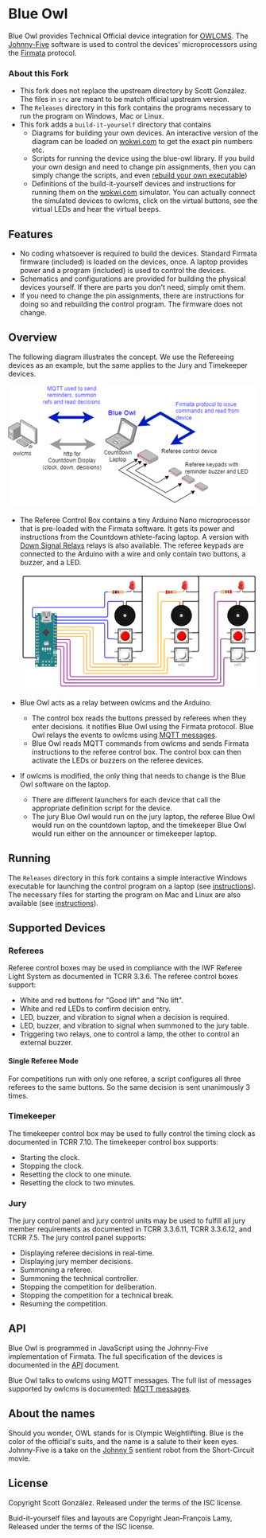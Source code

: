 # Blue Owl

Blue Owl provides Technical Official device integration for [OWLCMS](https://owlcms.github.io/owlcms4/). The [Johnny-Five](http://johnny-five.io/) software is used to control the devices' microprocessors using the [Firmata](https://github.com/firmata/protocol) protocol.

### About this Fork

- This fork does not replace the upstream directory by Scott González.  The files in `src` are meant to be match official upstream version.
- The `Releases` directory in this fork contains the programs necessary to run the program on Windows, Mac or Linux.
- This fork adds a `build-it-yourself` directory that contains
  - Diagrams for building your own devices.  An interactive version of the diagram can be loaded on  [wokwi.com](https://wokwi.com) to get the exact pin numbers etc.
  - Scripts for running the device using the blue-owl library.  If you build your own design and need to change pin assignments, then you can simply change the scripts, and even [rebuild your own executable](BUILDING.md))
  - Definitions of the build-it-yourself devices and instructions for running them on the [wokwi.com](https://wokwi.com) simulator.  You can actually connect the simulated devices to owlcms, click on the virtual buttons, see the virtual LEDs and hear the virtual beeps.

## Features

- No coding whatsoever is required to build the devices.  Standard Firmata firmware (included) is loaded on the devices, once.  A laptop provides power and a program (included) is used to control the devices.
- Schematics and configurations are provided for building the physical devices yourself.  If there are parts you don't need, simply omit them.
- If you need to change the pin assignments, there are instructions for doing so and rebuilding the control program.  The firmware does not change.

## Overview

The following diagram illustrates the concept. We use the Refereeing devices as an example, but the same applies to the Jury and Timekeeper devices.

![Firmata](build-it-yourself/overview.drawio.png)

- The Referee Control Box contains a tiny Arduino Nano microprocessor that is pre-loaded with the Firmata software.  It gets its power and instructions from the Countdown athlete-facing laptop.   A version with [Down Signal Relays](./build-it-yourself/diagrams/referee/refereeBoxDown.png) relays is also available.   The referee keypads are connected to the Arduino with a wire and only contain two buttons, a buzzer, and a LED.

  ![refBox](build-it-yourself/diagrams/referee/refereeBox.png)

- Blue Owl acts as a relay between owlcms and the Arduino.
  - The control box reads the buttons pressed by referees when they enter decisions.  it notifies Blue Owl using the Firmata protocol.  Blue Owl relays the events to owlcms using [MQTT messages](https://owlcms.github.io/owlcms4/#/MQTTMessages).
  - Blue Owl reads MQTT commands from owlcms and sends Firmata instructions to the referee control box. The control box can then activate the LEDs or buzzers on the referee devices.
  
- If owlcms is modified, the only thing that needs to change is the Blue Owl software on the laptop.
  - There are different launchers for each device that call the appropriate definition script for the device.
  - The jury Blue Owl would run on the jury laptop, the referee Blue Owl would run on the countdown laptop, and the timekeeper Blue Owl would run either on the announcer or timekeeper laptop.

## Running

The `Releases` directory in this fork contains a simple interactive Windows executable for launching the control program on a laptop (see [instructions](INSTALLING_Windows.md)). The necessary files for starting the program on Mac and Linux are also available (see [instructions](INSTALLING_Mac_Linux.md)).

## Supported Devices

### Referees

Referee control boxes may be used in compliance with the IWF Referee Light System as documented in TCRR 3.3.6. The referee control boxes support:

* White and red buttons for "Good lift" and "No lift".
* White and red LEDs to confirm decision entry.
* LED, buzzer, and vibration to signal when a decision is required.
* LED, buzzer, and vibration to signal when summoned to the jury table.
* Triggering two relays, one to control a lamp, the other to control an external buzzer.

#### Single Referee Mode

For competitions run with only one referee, a script configures all three referees to the same buttons. So the same decision is sent unanimously 3 times. 

### Timekeeper

The timekeeper control box may be used to fully control the timing clock as documented in TCRR 7.10. The timekeeper control box supports:

* Starting the clock.
* Stopping the clock.
* Resetting the clock to one minute.
* Resetting the clock to two minutes.

### Jury

The jury control panel and jury control units may be used to fulfill all jury member requirements as documented in TCRR 3.3.6.11, TCRR 3.3.6.12, and TCRR 7.5. The jury control panel supports:

* Displaying referee decisions in real-time.
* Displaying jury member decisions.
* Summoning a referee.
* Summoning the technical controller.
* Stopping the competition for deliberation.
* Stopping the competition for a technical break.
* Resuming the competition.

## API

Blue Owl is programmed in JavaScript using the Johnny-Five implementation of Firmata.  The full specification of the devices is documented in the [API](API.md) document.

Blue Owl talks to owlcms using MQTT messages.  The full list of messages supported by owlcms is documented: [MQTT messages](https://owlcms.github.io/owlcms4/#/MQTTMessages).

## About the names

Should you wonder,  OWL stands for is Olympic Weightlifting. Blue is the color of the official's suits, and the name is a salute to their keen eyes.  Johnny-Five is a take on the [Johnny 5](https://robotics.fandom.com/wiki/Johnny_5) sentient robot from the Short-Circuit movie.

## License

Copyright Scott González. Released under the terms of the ISC license.

Buid-it-yourself files and layouts are Copyright Jean-François Lamy, Released under the terms of the ISC license.
